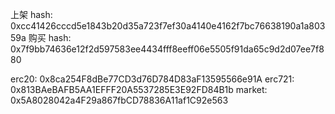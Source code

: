 上架 hash: 0xcc41426cccd5e1843b20d35a723f7ef30a4140e4162f7bc76638190a1a80359a
购买 hash: 0x7f9bb74636e12f2d597583ee4434fff8eeff06e5505f91da65c9d2d07ee7f880

erc20: 0x8ca254F8dBe77CD3d76D784D83aF13595566e91A
erc721: 0x813BAeBAFB5AA1EFFF20A5537285E3E92FD84B1b
market: 0x5A8028042a4F29a867fbCD78836A11af1C92e563
